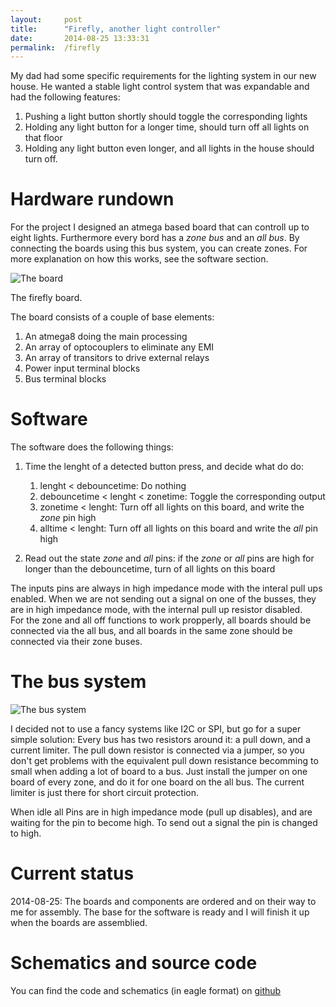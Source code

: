 ```yaml
---
layout: 	post
title:  	"Firefly, another light controller"
date:   	2014-08-25 13:33:31
permalink:	/firefly
---
```


My dad had some specific requirements for the lighting system in our new house. He wanted a stable light control system that was expandable and had the following features:

1. Pushing a light button shortly should toggle the corresponding lights
2. Holding any light button for a longer time, should turn off all lights on that floor
3. Holding any light button even longer, and all lights in the house should turn off.

# Hardware rundown

For the project I designed an atmega based board that can controll up to eight lights. Furthermore every bord has a *zone bus* and an *all bus*. By connecting the boards using this bus system, you can create zones.
For more explanation on how this works, see the software section.

![The board](/projects/images/firefly.png)

The firefly board.

The board consists of a couple of base elements:

1. An atmega8 doing the main processing
2. An array of optocouplers to eliminate any EMI
3. An array of transitors to drive external relays
4. Power input terminal blocks
5. Bus terminal blocks

# Software

The software does the following things:

1. Time the lenght of a detected button press, and decide what do do:
    1. lenght < debouncetime: Do nothing
    2. debouncetime < lenght < zonetime: Toggle the corresponding output
    3. zonetime < lenght: Turn off all lights on this board, and write the *zone* pin high
    4. alltime < lenght: Turn off all lights on this board and write the *all* pin high

2. Read out the state *zone* and *all* pins: if the *zone* or *all* pins are high for longer than the debouncetime, turn of all lights on this board

The inputs pins are always in high impedance mode with the interal pull ups enabled.
When we are not sending out a signal on one of the busses, they are in high impedance mode, with the internal pull up resistor disabled.  
For the zone and all off functions to work propperly, all boards should be connected via the all bus, and all boards in the same zone should be connected via their zone buses.

# The bus system

![The bus system](/projects/images/firefly-bus.png)

I decided not to use a fancy systems like I2C or SPI, but go for a super simple solution: Every bus has two resistors around it: a pull down, and a current limiter.
The pull down resistor is connected via a jumper, so you don't get problems with the equivalent pull down resistance becomming to small when adding a lot of board to a bus. Just install the jumper on one board of every zone, and do it for one board on the all bus. The current limiter is just there for short circuit protection.

When idle all Pins are in high impedance mode (pull up disables), and are waiting for the pin to become high. To send out a signal the pin is changed to high.

# Current status

2014-08-25:
The boards and components are ordered and on their way to me for assembly.
The base for the software is ready and I will finish it up when the boards are assemblied.

# Schematics and source code

You can find the code and schematics (in eagle format) on [github]

[github]: https://github.com/pietdevaere/firefly
